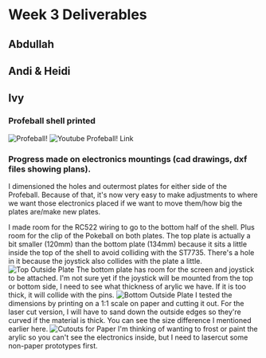 # Week 3 Deliverables

## Abdullah

## Andi & Heidi

## Ivy
### Profeball shell printed
![Profeball!](https://s7.gifyu.com/images/profeball.gif)
![Youtube Profeball! Link](https://youtube.com/shorts/HkVvfpYBmuw?feature=share)

### Progress made on electronics mountings (cad drawings, dxf files showing plans).
I dimensioned the holes and outermost plates for either side of the Profeball. Because of that, it's now very easy to make adjustments to where we want those electronics placed if we want to move them/how big the plates are/make new plates. 

I made room for the RC522 wiring to go to the bottom half of the shell. Plus room for the clip of the Pokeball on both plates. The top plate is actually a bit smaller (120mm) than the bottom plate (134mm) because it sits a little inside the top of the shell to avoid colliding with the ST7735. There's a hole in it because the joystick also collides with the plate a little. 
![Top Outside Plate](https://i.imgur.com/foPB1xh.png)
The bottom plate has room for the screen and joystick to be attached. I'm not sure yet if the joystick will be mounted from the top or bottom side, I need to see what thickness of arylic we have. If it is too thick, it will collide with the pins.
![Bottom Outside Plate](https://i.imgur.com/hFOAu6u.png)
I tested the dimensions by printing on a 1:1 scale on paper and cutting it out. For the laser cut version, I will have to sand down the outside edges so they're curved if the material is thick. You can see the size difference I mentioned earlier here.
![Cutouts for Paper](https://i.imgur.com/rK5Wxhp.png)
I'm thinking of wanting to frost or paint the arylic so you can't see the electronics inside, but I need to lasercut some non-paper prototypes first.